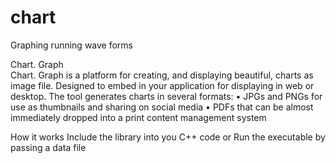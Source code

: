 # chart
Graphing running wave forms

Chart. Graph  
Chart. Graph is a platform for creating, and displaying beautiful, charts as image file. Designed to embed in your application for displaying in web or desktop. The tool generates charts in several formats:
•	JPGs and PNGs for use as thumbnails and sharing on social media
•	PDFs that can be almost immediately dropped into a print content management system
 

How it works
Include the library into you C++ code or Run the executable by passing a data file 

